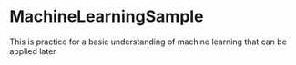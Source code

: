 # MachineLearningSample
This is practice for a basic understanding of machine learning that can be applied later
